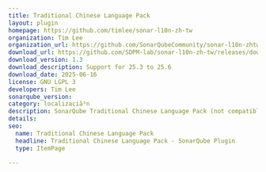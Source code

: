 ```yaml
---
title: Traditional Chinese Language Pack
layout: plugin
homepage: https://github.com/timlee/sonar-l10n-zh-tw
organization: Tim Lee
organization_url: https://github.com/SonarQubeCommunity/sonar-l10n-zhtw
download_url: https://github.com/SDPM-lab/sonar-l10n-zh-tw/releases/download/1.3/sonar-l10n-zh-tw-plugin-1.3.jar
download_version: 1.3
download_description: Support for 25.3 to 25.6
download_date: 2025-06-16
license: GNU LGPL 3
developers: Tim Lee
sonarqube_version: 
category: localizaciã³n
description: SonarQube Traditional Chinese Language Pack (not compatible with the "Chinese Pack" which uses Simplified Chinese)
details: 
seo:
  name: Traditional Chinese Language Pack
  headline: Traditional Chinese Language Pack - SonarQube Plugin
  type: ItemPage

---
```

